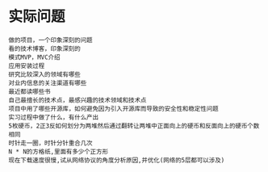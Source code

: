 # 实际问题
    做的项目，一个印象深刻的问题
    看的技术博客，印象深刻的
    模式MVP，MVC介绍
    应用安装过程
    研究比较深入的领域有哪些
    对业内信息的关注渠道有哪些
    最近都读哪些书
    自己最擅长的技术点，最感兴趣的技术领域和技术点
    项目中用了哪些开源库，如何避免因为引入开源库而导致的安全性和稳定性问题
    实习过程中做了什么，有什么产出
    5枚硬币，2正3反如何划分为两堆然后通过翻转让两堆中正面向上的硬币和反面向上的硬币个数相同
    时针走一圈，时针分针重合几次
    N * N的方格纸,里面有多少个正方形
    现在下载速度很慢,试从网络协议的角度分析原因,并优化(网络的5层都可以涉及)